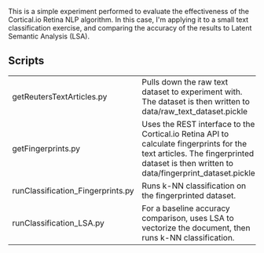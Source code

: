 This is a simple experiment performed to evaluate the effectiveness of the
Cortical.io Retina NLP algorithm. In this case, I'm applying it to a small
text classification exercise, and comparing the accuracy of the results to
Latent Semantic Analysis (LSA).

Scripts
-------
<table>
<tr><td>getReutersTextArticles.py</td><td>Pulls down the raw text dataset to experiment with. The dataset is then written to data/raw_text_dataset.pickle</td></tr>
<tr><td>getFingerprints.py</td><td>Uses the REST interface to the Cortical.io Retina API to calculate fingerprints for the text articles. The fingerprinted dataset is then written to data/fingerprint_dataset.pickle</td></tr>
<tr><td>runClassification_Fingerprints.py</td><td>Runs k-NN classification on the fingerprinted dataset.</td></tr>
<tr><td>runClassification_LSA.py</td><td>For a baseline accuracy comparison, uses LSA to vectorize the document, then runs k-NN classification.</td></tr>
</table>

